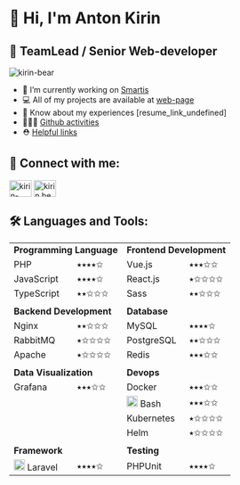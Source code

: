 # 👋 Hi, I'm Anton Kirin

## 🧟 TeamLead / Senior Web-developer

<p align="left"><img src="https://komarev.com/ghpvc/?username=kirin-bear&label=Profile%20views&color=0e75b6&style=flat" alt="kirin-bear" /> </p>

- 💼 I’m currently working on [Smartis](https://smartis.bi/)	
- 💻 All of my projects are available at [web-page](https://kirin-bear.ru/works)
- 📄 Know about my experiences [resume_link_undefined]
- 🧑🏼‍💻 [Github activities](https://github.com/kirin-bear/kirin-bear/blob/main/activity.md)
- ⛑️ [Helpful links](https://github.com/kirin-bear/kirin-bear/blob/main/helpful-links.md)

## 🔗 Connect with me:

<a href="https://linkedin.com/in/kirin-bear" target="blank"><img align="center" src="https://raw.githubusercontent.com/rahuldkjain/github-profile-readme-generator/master/src/images/icons/Social/linked-in-alt.svg" alt="kirin-bear" height="30" width="40" /></a>
<a href="https://instagram.com/kirin.bear" target="blank"><img align="center" src="https://raw.githubusercontent.com/rahuldkjain/github-profile-readme-generator/master/src/images/icons/Social/instagram.svg" alt="kirin.bear" height="30" width="40" /></a>

## 🛠️ Languages and Tools:


<table style="width:100%">
    <tr>
        <td colspan="2"><b>Programming Language</b></td>
        <td colspan="2"><b>Frontend Development</b></td>
    </tr>
    <tr>
        <td>PHP</td>
        <td>⭑⭑⭑⭑✩</td>
        <td>Vue.js</td>
        <td>⭑⭑⭑✩✩</td>
    </tr>
    <tr>
        <td>JavaScript</td>
        <td>⭑⭑⭑⭑✩</td>
        <td>React.js</td>
        <td>⭑✩✩✩✩</td>
    </tr>
    <tr>
        <td>TypeScript</td>
        <td>⭑⭑✩✩✩</td>
        <td>Sass</td>
        <td>⭑⭑✩✩✩</td>
    </tr>
    <tr>
        <td colspan="4"></td>
    </tr>
    <tr>
        <td colspan="2"><b>Backend Development</b></td>
        <td colspan="2"><b>Database</b></td>
    </tr>
    <tr>
        <td>Nginx</td>
        <td>⭑⭑✩✩✩</td>
        <td>MySQL</td>
        <td>⭑⭑⭑⭑✩</td>
    </tr>
    <tr>
        <td>RabbitMQ</td>
        <td>⭑✩✩✩✩</td>
        <td>PostgreSQL</td>
        <td>⭑⭑✩✩✩</td>
    </tr>
    <tr>
        <td>Apache</td>
        <td>⭑✩✩✩✩</td>
        <td>Redis</td>
        <td>⭑⭑⭑✩✩</td>
    </tr>
    <tr>
        <td colspan="4"></td>
    </tr>
    <tr>
        <td colspan="2"><b>Data Visualization</b></td>
        <td colspan="2"><b>Devops</b></td>
    </tr>
    <tr>
        <td>Grafana</td>
        <td>⭑⭑⭑✩✩</td>
        <td>Docker</td>
        <td>⭑⭑⭑✩✩</td>
    </tr>
    <tr>
        <td></td>
        <td></td>
        <td><img src="https://img.icons8.com/?size=100&id=9MJf0ngDwS8z&format=png&color=000000" width="20px" height="20px" /> Bash</td>
        <td>⭑⭑⭑✩✩</td>
    </tr>
    <tr>
        <td></td>
        <td></td>
        <td>Kubernetes</td>
        <td>⭑✩✩✩✩</td>
    </tr>
	<tr>
        <td></td>
        <td></td>
        <td>Helm</td>
        <td>⭑✩✩✩✩</td>
    </tr>
    <tr>
        <td colspan="4"></td>
    </tr>
    <tr>
        <td colspan="2"><b>Framework</b></td>
        <td colspan="2"><b>Testing</b></td>
    </tr>
    <tr>
        <td><img src="https://img.icons8.com/?size=100&id=qfQaIYKX23qY&format=png&color=000000" width="20px" height="20px" /> Laravel</td>
        <td>⭑⭑⭑⭑✩</td>
        <td>PHPUnit</td>
        <td>⭑⭑⭑⭑✩</td>
    </tr>
</table>
